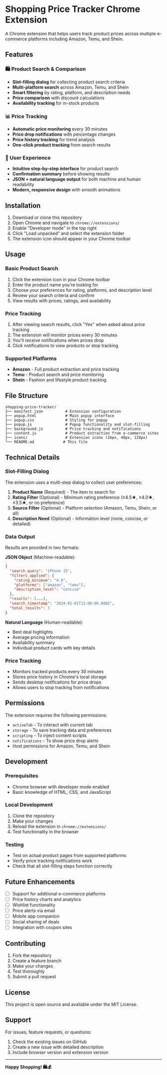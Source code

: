 # Shopping Price Tracker Chrome Extension

A Chrome extension that helps users track product prices across multiple e-commerce platforms including Amazon, Temu, and Shein.

## Features

### 🛍️ Product Search & Comparison
- **Slot-filling dialog** for collecting product search criteria
- **Multi-platform search** across Amazon, Temu, and Shein
- **Smart filtering** by rating, platform, and description needs
- **Price comparison** with discount calculations
- **Availability tracking** for in-stock products

### 📊 Price Tracking
- **Automatic price monitoring** every 30 minutes
- **Price drop notifications** with percentage changes
- **Price history tracking** for trend analysis
- **One-click product tracking** from search results

### 🎯 User Experience
- **Intuitive step-by-step interface** for product search
- **Confirmation summary** before showing results
- **JSON + natural language output** for both machine and human readability
- **Modern, responsive design** with smooth animations

## Installation

1. Download or clone this repository
2. Open Chrome and navigate to `chrome://extensions/`
3. Enable "Developer mode" in the top right
4. Click "Load unpacked" and select the extension folder
5. The extension icon should appear in your Chrome toolbar

## Usage

### Basic Product Search
1. Click the extension icon in your Chrome toolbar
2. Enter the product name you're looking for
3. Choose your preferences for rating, platforms, and description level
4. Review your search criteria and confirm
5. View results with prices, ratings, and availability

### Price Tracking
1. After viewing search results, click "Yes" when asked about price tracking
2. The extension will monitor prices every 30 minutes
3. You'll receive notifications when prices drop
4. Click notifications to view products or stop tracking

### Supported Platforms
- **Amazon** - Full product extraction and price tracking
- **Temu** - Product search and price monitoring
- **Shein** - Fashion and lifestyle product tracking

## File Structure

```
shopping-price-tracker/
├── manifest.json          # Extension configuration
├── popup.html             # Main popup interface
├── popup.css              # Styling for popup
├── popup.js               # Popup functionality and slot-filling
├── background.js          # Price tracking and notifications
├── content.js             # Product extraction from e-commerce sites
├── icons/                 # Extension icons (16px, 48px, 128px)
└── README.md             # This file
```

## Technical Details

### Slot-Filling Dialog
The extension uses a multi-step dialog to collect user preferences:

1. **Product Name** (Required) - The item to search for
2. **Rating Filter** (Optional) - Minimum rating preference (≥4.5★, ≥4.0★, ≥3.5★, or no preference)
3. **Source Filter** (Optional) - Platform selection (Amazon, Temu, Shein, or all)
4. **Description Need** (Optional) - Information level (none, concise, or detailed)

### Data Output
Results are provided in two formats:

**JSON Object** (Machine-readable):
```json
{
  "search_query": "iPhone 15",
  "filters_applied": {
    "rating_minimum": "4.0",
    "platforms": ["amazon", "temu"],
    "description_level": "concise"
  },
  "results": [...],
  "search_timestamp": "2024-01-01T12:00:00.000Z",
  "total_results": 3
}
```

**Natural Language** (Human-readable):
- Best deal highlights
- Average pricing information
- Availability summary
- Individual product cards with key details

### Price Tracking
- Monitors tracked products every 30 minutes
- Stores price history in Chrome's local storage
- Sends desktop notifications for price drops
- Allows users to stop tracking from notifications

## Permissions

The extension requires the following permissions:
- `activeTab` - To interact with current tab
- `storage` - To save tracking data and preferences
- `scripting` - To inject content scripts
- `notifications` - To show price drop alerts
- Host permissions for Amazon, Temu, and Shein

## Development

### Prerequisites
- Chrome browser with developer mode enabled
- Basic knowledge of HTML, CSS, and JavaScript

### Local Development
1. Clone the repository
2. Make your changes
3. Reload the extension in `chrome://extensions/`
4. Test functionality in the browser

### Testing
- Test on actual product pages from supported platforms
- Verify price tracking notifications work
- Check that all slot-filling steps function correctly

## Future Enhancements

- [ ] Support for additional e-commerce platforms
- [ ] Price history charts and analytics
- [ ] Wishlist functionality
- [ ] Price alerts via email
- [ ] Mobile app companion
- [ ] Social sharing of deals
- [ ] Integration with coupon sites

## Contributing

1. Fork the repository
2. Create a feature branch
3. Make your changes
4. Test thoroughly
5. Submit a pull request

## License

This project is open source and available under the MIT License.

## Support

For issues, feature requests, or questions:
1. Check the existing issues on GitHub
2. Create a new issue with detailed description
3. Include browser version and extension version

---

**Happy Shopping! 🛍️💰**
